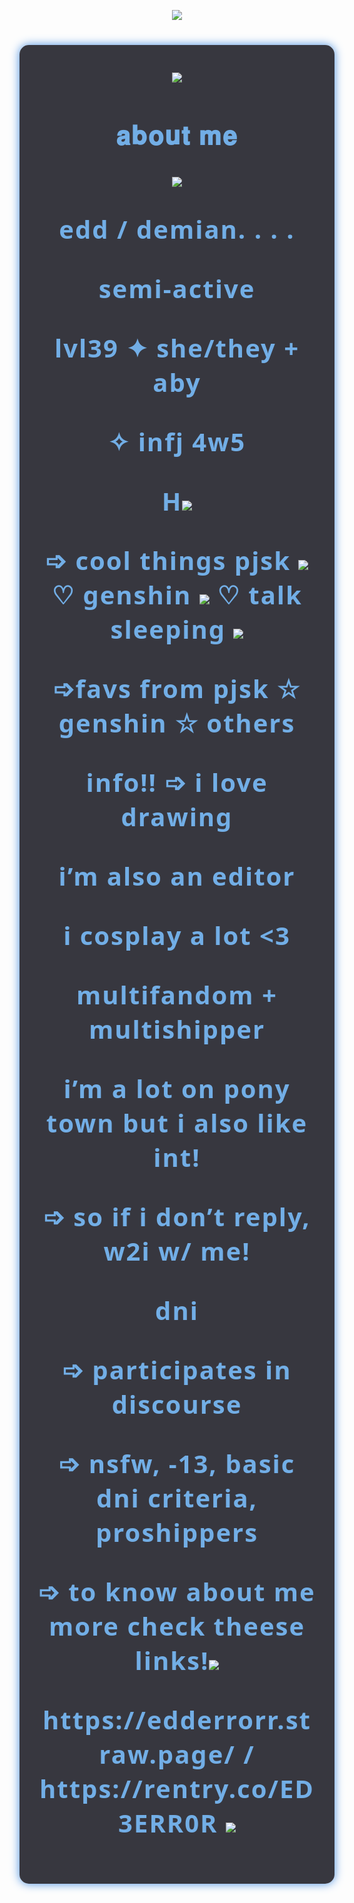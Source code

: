 <p align="center"><img src="https://64.media.tumblr.com/8a59f936a6c9b15b4f39dc7c9aac73d0/24c664a5bfe5e10c-bc/s400x600/4d9bc51b125a259ade9f041d2bc8ff3a74283149.pnj">
<p align="center"><section style="max-width: 600px; margin: 40px auto; font-family: 'Segoe UI', Tahoma, Geneva, Verdana, sans-serif; color: #f0f0f0; background: rgba(20, 20, 30, 0.85); padding: 30px; border-radius: 15px; box-shadow: 0 0 15px #4a90e2;">
 <p align="center"> <p align="center"><img src="https://64.media.tumblr.com/c1a267bb906ef21a31af1199749d1bc2/24c664a5bfe5e10c-c9/s400x600/7ce4b427244b01cef80c995bb1fa267d814640a8.gifv">
 <p align="center"> <h2 style="text-align: center; font-weight: 700; font-size: 2.5rem; margin-bottom: 15px; letter-spacing: 2px; color: #72aee6;"><p align="center">𝐚𝐛𝐨𝐮𝐭 𝐦𝐞
<p align="center"><img src="https://64.media.tumblr.com/71c6dbf773bbff18719850432c9f1a67/24c664a5bfe5e10c-c8/s400x600/75c18f24d73ceffb46df3bf07f104fcebd222890.pnj">
<p align="center"> edd / demian. . . . 
<p align="center"> semi-active  
<p align="center"> lvl39 ✦ she/they + aby 
<p align="center"> ✧ infj 4w5  
<p align="center"> H<img src="https://i.ibb.co/x596YYf/IMG-7201.gif">

<p align="center">➩ ‎cool things  pjsk <img src="https://64.media.tumblr.com/699cb53aa443a473c997fe8d3c0a042b/7593d826f95a1181-d2/s75x75_c1/517bdb9bbc817347bbf06db5fb2bfbd8c30f58bb.gifv"> ♡ genshin <img src="https://pixelbank.neocities.org/decome/food/f1703151.gif"> ♡ talk sleeping <img src="https://pixelbank.neocities.org/decome/instuments/c49227cb.gif">  
<p align="center">➩favs from  pjsk  ☆ genshin  ☆ others  

<p align="center"> info!! ➩ i love drawing  
<p align="center"> i’m also an editor  
<p align="center"> i cosplay a lot <3  
<p align="center"> multifandom + multishipper  
<p align="center"> i’m a lot on pony town but i also like int!  
<p align="center"> ➩ so if i don’t reply, w2i w/ me!  

<p align="center"> dni  
<p align="center">➩ participates in discourse  
<p align="center">➩ nsfw, -13, basic dni criteria, proshippers

<p align="center">➩ to know about me more check theese links!<img src="https://i.ibb.co/C8xST9k/IMG-7998.gif">
<p align="center">https://edderrorr.straw.page/ / https://rentry.co/ED3ERR0R <img src="https://gifs.crd.co/assets/images/gallery21/1e5991c1.gif?v=d417d32b"> 
